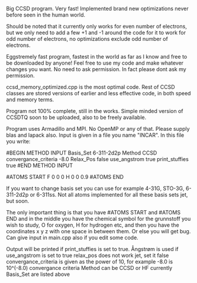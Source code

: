 Big CCSD program. Very fast! Implemented brand new optimizations never before seen in the human world. 

Should be noted that it currently only works for even number of electrons, but we only need to add a few +1 and -1 around the code for it to work for odd number of electrons, no optimizations exclude odd number of electrons.

Eggstremely fast program, fastest in the world as far as I know and free to be downloaded by anyone! Feel free to use my code and make whatever changes you want. No need to ask permission. In fact please dont ask my permission.

ccsd_memory_optimized.cpp is the most optimal code. Rest of CCSD classes are stored versions of earlier and less effective code, in both speed and memory terms.

Program not 100% complete, still in the works. Simple minded version of CCSDTQ soon to be uploaded, also to be freely available.

Program uses Armadillo and MPI. No OpenMP or any of that. Please supply blas and lapack also. Input is given in a file you name "INCAR". In this file you write:

\#BEGIN METHOD INPUT
Basis_Set 6-311-2d2p
Method CCSD
convergance_criteria -8.0
Relax_Pos false
use_angstrom true
print_stuffies true
\#END METHOD INPUT

\#ATOMS START
F 0 0 0
H 0 0 0.9
\#ATOMS END

If you want to change basis set you can use for example 4-31G, STO-3G, 6-311-2d2p or 6-311ss. Not all atoms implemented for all these basis sets jet, but soon.

The only important thing is that you have \#ATOMS START and \#ATOMS END and in the middle you have the chemical symbol for the grunnstoff you wish to study, O for oxygen, H for hydrogen etc, and then you have the coordinates x y z with one space in between them. Or else you will get bug. Can give input in main.cpp also if you edit some code. 

Output will be printed if print_stuffies is set to true.
Ångstrøm is used if use_angstrom is set to true
relax_pos does not work jet, set it false
convergance_criteria is given as the power of 10, for example -8.0 is 10^(-8.0) convergance criteria
Method can be CCSD or HF currently
Basis_Set are listed above
